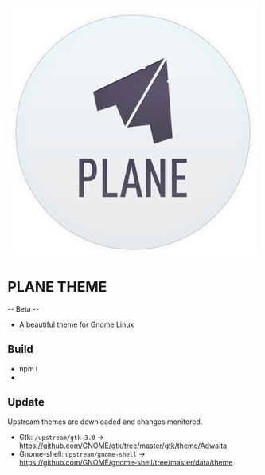 <p align="center">
<img src="logo.svg" />
</p>


# PLANE THEME

-- Beta --

- 	A beautiful theme for Gnome Linux


## Build
- npm i
- 

## Update

Upstream themes are downloaded and changes monitored.

- Gtk: `/upstream/gtk-3.0` -> https://github.com/GNOME/gtk/tree/master/gtk/theme/Adwaita
- Gnome-shell: `upstream/gnome-shell` -> https://github.com/GNOME/gnome-shell/tree/master/data/theme
